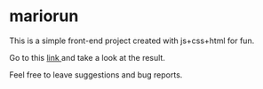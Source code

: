 # mariorun
This is a simple front-end project created with js+css+html for fun.

Go to this <a href="https://wilsonfrantine.github.io/mariorun/"> link </a> and take a look at the result.

Feel free to leave suggestions and bug reports.
 

